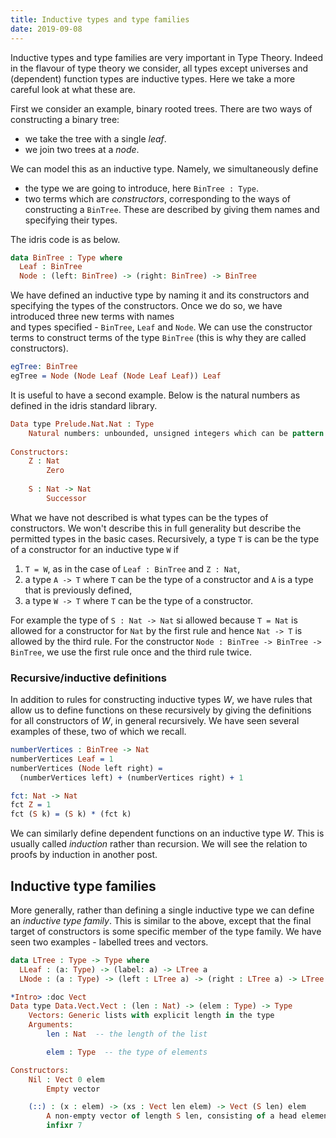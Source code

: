```yaml
---
title: Inductive types and type families
date: 2019-09-08
---
```


Inductive types and type families are very important in Type Theory. Indeed in the flavour of type theory we consider, all types except universes and
(dependent) function types are inductive types. Here we take a more careful look at what these are.

First we consider an example, binary rooted trees. There are two ways of constructing a binary tree:

* we take the tree with a single _leaf_.
* we join two trees at a _node_.

We can model this as an inductive type. Namely, we simultaneously define

* the type we are going to introduce, here `BinTree : Type`.
* two terms which are _constructors_, corresponding to the ways of constructing a `BinTree`. These are described by giving them names and specifying their types.

The idris code is as below.

```idris
data BinTree : Type where
  Leaf : BinTree
  Node : (left: BinTree) -> (right: BinTree) -> BinTree
```

We have defined an inductive type by naming it and its constructors and specifying the types of the constructors. Once we do so, we have introduced three new terms with names  
and types specified - `BinTree`, `Leaf` and `Node`. We can use the constructor terms to construct terms of the type `BinTree` (this is why they are called constructors).

```idris
egTree: BinTree
egTree = Node (Node Leaf (Node Leaf Leaf)) Leaf
```

It is useful to have a second example. Below is the natural numbers as defined in the idris standard library.

```idris
Data type Prelude.Nat.Nat : Type
    Natural numbers: unbounded, unsigned integers which can be pattern matched.
    
Constructors:
    Z : Nat
        Zero
        
    S : Nat -> Nat
        Successor

```

What we have not described is what types can be the types of constructors. We won't describe this in full generality but describe the
permitted types in the basic cases. Recursively, a type `T` is can be the type of a constructor for an inductive type `W` if

1. `T = W`, as in the case of `Leaf : BinTree` and `Z : Nat`,
2. a type `A -> T` where `T` can be the type of a constructor and `A`  is a type that is previously defined,
3. a type `W -> T` where `T`  can be the type of a constructor.

For example the type of `S : Nat -> Nat` si allowed because `T = Nat` is allowed for a constructor for `Nat` by the first rule and hence `Nat -> T` is allowed by the third rule.
For the constructor `Node : BinTree -> BinTree -> BinTree`, we use the first rule once and the third rule twice.

### Recursive/inductive definitions

In addition to rules for constructing inductive types $W$, we have rules that allow us to define functions on these recursively by giving the definitions for all constructors of $W$,
in general recursively. We have seen several examples of these, two of which we recall.

```idris
numberVertices : BinTree -> Nat
numberVertices Leaf = 1
numberVertices (Node left right) =
  (numberVertices left) + (numberVertices right) + 1

fct: Nat -> Nat
fct Z = 1
fct (S k) = (S k) * (fct k)
```

We can similarly define dependent functions on an inductive type $W$. This is usually called _induction_ rather than recursion. We will see the relation to proofs by induction 
in another post.

## Inductive type families

More generally, rather than defining a single inductive type we can define an _inductive type family_. This is similar to the above, except that the final target of constructors
is some specific member of the type family. We have seen two examples - labelled trees and vectors.

```idris
data LTree : Type -> Type where
  LLeaf : (a: Type) -> (label: a) -> LTree a
  LNode : (a : Type) -> (left : LTree a) -> (right : LTree a) -> LTree a
```

```idris
*Intro> :doc Vect
Data type Data.Vect.Vect : (len : Nat) -> (elem : Type) -> Type
    Vectors: Generic lists with explicit length in the type
    Arguments:
        len : Nat  -- the length of the list

        elem : Type  -- the type of elements

Constructors:
    Nil : Vect 0 elem
        Empty vector

    (::) : (x : elem) -> (xs : Vect len elem) -> Vect (S len) elem
        A non-empty vector of length S len, consisting of a head element and the rest of the list, of length len.
        infixr 7
```
